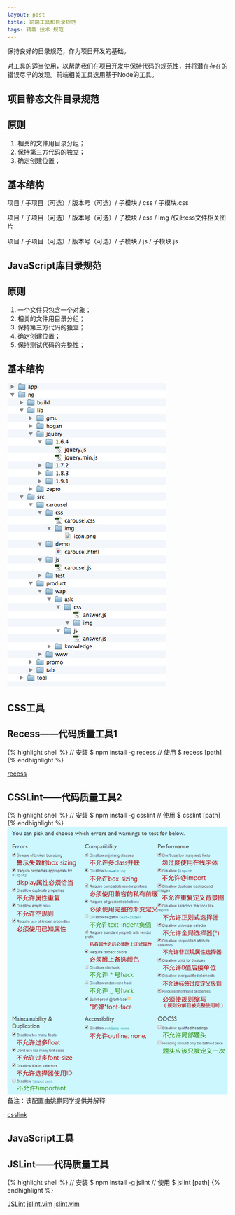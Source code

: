 ```yaml
---
layout: post
title: 前端工具和目录规范
tags: 转载 技术 规范
---
```


保持良好的目录规范，作为项目开发的基础。

对工具的适当使用，以帮助我们在项目开发中保持代码的规范性，并将潜在存在的错误尽早的发现。前端相关工具选用基于Node的工具。


## 项目静态文件目录规范

## 原则
1. 相关的文件用目录分组；
2. 保持第三方代码的独立；
3. 确定创建位置；

## 基本结构

项目 / 子项目（可选）/ 版本号（可选）/ 子模块 / css / 子模块.css

项目 / 子项目（可选）/ 版本号（可选）/ 子模块 / css / img /仅此css文件相关图片

项目 / 子项目（可选）/ 版本号（可选）/ 子模块 / js / 子模块.js

      
## JavaScript库目录规范

## 原则
1. 一个文件只包含一个对象；
2. 相关的文件用目录分组；
3. 保持第三方代码的独立；
4. 确定创建位置；
5. 保持测试代码的完整性；

## 基本结构
![目录基本结构](/tech/media/tool-structure.png)


## CSS工具

## Recess——代码质量工具1

{% highlight shell %}
// 安装
$ npm install -g recess
// 使用
$ recess [path]
{% endhighlight %}

[recess](https://github.com/twitter/recess)

## CSSLint——代码质量工具2

{% highlight shell %}
// 安装
$ npm install -g csslint
// 使用
$ csslint [path]
{% endhighlight %}
![CSS Lint配置](/tech/media/csslint.png)
备注：该配置由姚麒同学提供并解释

[csslink](https://github.com/stubbornella/csslint)

## JavaScript工具

## JSLint——代码质量工具

{% highlight shell %}
// 安装
$ npm install -g jslint
// 使用
$ jslint [path]
{% endhighlight %}

[JSLint](https://github.com/douglascrockford/JSLint)
[jslint.vim](https://github.com/hallettj/jslint.vim)
[jslint.vim](http://www.vim.org/scripts/script.php?script_id=2729)

